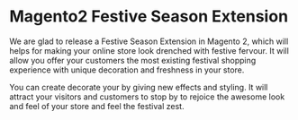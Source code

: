 # Magento2 Festive Season Extension

We are glad to release a Festive Season Extension in Magento 2, which will helps for making your online store look drenched with festive fervour. 
It will allow you offer your customers the most existing festival shopping experience with unique decoration and freshness in your store.

You can create decorate your by giving new effects and styling. It will attract your visitors and customers to stop by to rejoice the awesome look and feel of your store and feel the festival zest.
